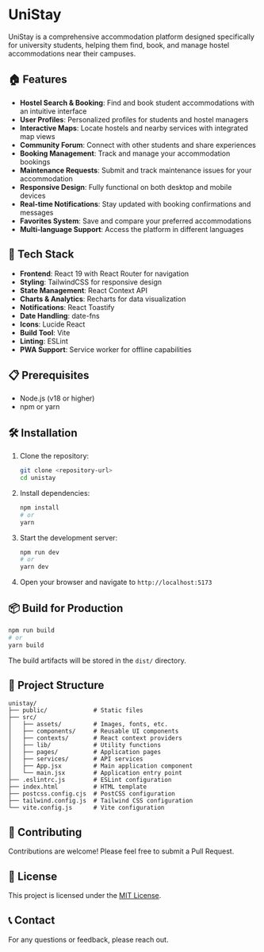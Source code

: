 # UniStay

UniStay is a comprehensive accommodation platform designed specifically for university students, helping them find, book, and manage hostel accommodations near their campuses.

## 🏠 Features

- **Hostel Search & Booking**: Find and book student accommodations with an intuitive interface
- **User Profiles**: Personalized profiles for students and hostel managers
- **Interactive Maps**: Locate hostels and nearby services with integrated map views
- **Community Forum**: Connect with other students and share experiences
- **Booking Management**: Track and manage your accommodation bookings
- **Maintenance Requests**: Submit and track maintenance issues for your accommodation
- **Responsive Design**: Fully functional on both desktop and mobile devices
- **Real-time Notifications**: Stay updated with booking confirmations and messages
- **Favorites System**: Save and compare your preferred accommodations
- **Multi-language Support**: Access the platform in different languages

## 🚀 Tech Stack

- **Frontend**: React 19 with React Router for navigation
- **Styling**: TailwindCSS for responsive design
- **State Management**: React Context API
- **Charts & Analytics**: Recharts for data visualization
- **Notifications**: React Toastify
- **Date Handling**: date-fns
- **Icons**: Lucide React
- **Build Tool**: Vite
- **Linting**: ESLint
- **PWA Support**: Service worker for offline capabilities

## 📋 Prerequisites

- Node.js (v18 or higher)
- npm or yarn

## 🛠️ Installation

1. Clone the repository:
   ```bash
   git clone <repository-url>
   cd unistay
   ```

2. Install dependencies:
   ```bash
   npm install
   # or
   yarn
   ```

3. Start the development server:
   ```bash
   npm run dev
   # or
   yarn dev
   ```

4. Open your browser and navigate to `http://localhost:5173`

## 📦 Build for Production

```bash
npm run build
# or
yarn build
```

The build artifacts will be stored in the `dist/` directory.

## 🧪 Project Structure

```
unistay/
├── public/             # Static files
├── src/
│   ├── assets/         # Images, fonts, etc.
│   ├── components/     # Reusable UI components
│   ├── contexts/       # React context providers
│   ├── lib/            # Utility functions
│   ├── pages/          # Application pages
│   ├── services/       # API services
│   ├── App.jsx         # Main application component
│   └── main.jsx        # Application entry point
├── .eslintrc.js        # ESLint configuration
├── index.html          # HTML template
├── postcss.config.cjs  # PostCSS configuration
├── tailwind.config.js  # Tailwind CSS configuration
└── vite.config.js      # Vite configuration
```

## 🤝 Contributing

Contributions are welcome! Please feel free to submit a Pull Request.

## 📄 License

This project is licensed under the [MIT License](LICENSE).

## 📞 Contact

For any questions or feedback, please reach out.
